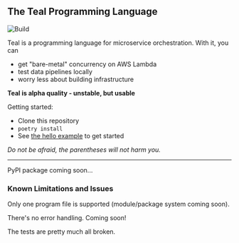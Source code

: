 ## The Teal Programming Language

![Build](https://github.com/condense9/teal-lang/workflows/Build/badge.svg?branch=master)

Teal is a programming language for microservice orchestration. With it, you can 
- get "bare-metal" concurrency on AWS Lambda
- test data pipelines locally
- worry less about building infrastructure

**Teal is alpha quality - unstable, but usable**

Getting started:
- Clone this repository
- `poetry install`
- See [the hello example](examples/hello) to get started

*Do not be afraid, the parentheses will not harm you.*

---

PyPI package coming soon...


### Known Limitations and Issues

Only one program file is supported (module/package system coming soon).

There's no error handling. Coming soon!

The tests are pretty much all broken.
